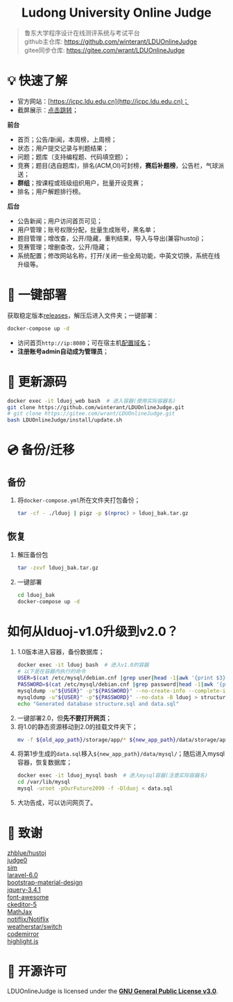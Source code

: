 <h1 align="center">Ludong University Online Judge</h1>

> 鲁东大学程序设计在线测评系统与考试平台  
github主仓库: <https://github.com/winterant/LDUOnlineJudge>  
gitee同步仓库: <https://gitee.com/wrant/LDUOnlineJudge>  

# 💡 快速了解

+ 官方网站：[https://icpc.ldu.edu.cn](http://icpc.ldu.edu.cn)；
+ 截屏展示：[点击跳转](https://blog.csdn.net/winter2121/article/details/105294224)；

**前台**

+ 首页；公告/新闻，本周榜，上周榜；
+ 状态；用户提交记录与判题结果；
+ 问题；题库（支持编程题、代码填空题）；
+ 竞赛；题目(选自题库)，排名(ACM,OI)可封榜，**赛后补题榜**，公告栏，气球派送；
+ **群组**；按课程或班级组织用户，批量开设竞赛；
+ 排名；用户解题排行榜。

**后台**

+ 公告新闻；用户访问首页可见；
+ 用户管理；账号权限分配，批量生成账号，黑名单；
+ 题目管理；增改查，公开/隐藏，重判结果，导入与导出(兼容hustoj)；
+ 竞赛管理；增删查改，公开/隐藏；
+ 系统配置；修改网站名称，打开/关闭一些全局功能，中英文切换，系统在线升级等。

# 🔨 一键部署
获取稳定版本[releases](https://github.com/winterant/LDUOnlineJudge/releases)，解压后进入文件夹；一键部署：

```bash
docker-compose up -d
```

- 访问首页`http://ip:8080`；可在宿主机[配置域名](https://blog.csdn.net/winter2121/article/details/107783085)；
- **注册账号admin自动成为管理员**；

# 🚗 更新源码

```bash
docker exec -it lduoj_web bash  # 进入容器(使用实际容器名)
git clone https://github.com/winterant/LDUOnlineJudge.git
# git clone https://gitee.com/wrant/LDUOnlineJudge.git
bash LDUOnlineJudge/install/update.sh
```

# 💿 备份/迁移

## 备份
1. 将`docker-compose.yml`所在文件夹打包备份；
    ```bash
    tar -cf - ./lduoj | pigz -p $(nproc) > lduoj_bak.tar.gz
    ```

## 恢复
1. 解压备份包
    ```bash
    tar -zxvf lduoj_bak.tar.gz
    ```
2. 一键部署
    ```bash
    cd lduoj_bak
    docker-compose up -d
    ```

# 如何从lduoj-v1.0升级到v2.0？

1. 1.0版本进入容器，备份数据库；
    ```bash
    docker exec -it lduoj bash  # 进入v1.0的容器
    # 以下是在容器内执行的命令
    USER=$(cat /etc/mysql/debian.cnf |grep user|head -1|awk '{print $3}')
    PASSWORD=$(cat /etc/mysql/debian.cnf |grep password|head -1|awk '{print $3}')
    mysqldump -u"${USER}" -p"${PASSWORD}" --no-create-info --complete-insert -B lduoj > data.sql
    mysqldump -u"${USER}" -p"${PASSWORD}" --no-data -B lduoj > structure.sql
    echo "Generated database structure.sql and data.sql"
    ```
2. 一键部署2.0，但**先不要打开网页**；
3. 将1.0的静态资源移动到2.0的挂载文件夹下；
    ```bash
    mv -f ${old_app_path}/storage/app/* ${new_app_path}/data/storage/app/
    ```
4. 将第1步生成的`data.sql`移入`${new_app_path}/data/mysql/`；随后进入mysql容器，恢复数据库；
    ```bash
    docker exec -it lduoj_mysql bash  # 进入mysql容器(注意实际容器名)
    cd /var/lib/mysql
    mysql -uroot -pOurFuture2099 -f -Dlduoj < data.sql
    ```
5. 大功告成，可以访问网页了。


# 💝 致谢

[zhblue/hustoj](https://github.com/zhblue/hustoj)  
[judge0](https://judge0.com/)  
[sim](https://dickgrune.com/Programs/similarity_tester/)  
[laravel-6.0](https://laravel.com/)  
[bootstrap-material-design](https://fezvrasta.github.io/bootstrap-material-design/)  
[jquery-3.4.1](https://jquery.com/)  
[font-awesome](http://www.fontawesome.com.cn/)  
[ckeditor-5](https://ckeditor.com/ckeditor-5/)  
[MathJax](https://www.mathjax.org/)  
[notiflix/Notiflix](https://github.com/notiflix/Notiflix)  
[weatherstar/switch](https://github.com/weatherstar/switch)  
[codemirror](https://codemirror.net/)  
[highlight.js](https://highlightjs.org/)  

# 📜 开源许可

LDUOnlineJudge is licensed under the
**[GNU General Public License v3.0](https://github.com/winterant/LDUOnlineJudge/blob/master/LICENSE)**.
